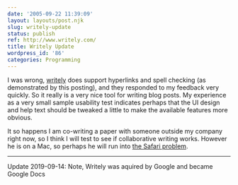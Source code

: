 ```yaml
---
date: '2005-09-22 11:39:09'
layout: layouts/post.njk
slug: writely-update
status: publish
ref: http://www.writely.com/
title: Writely Update
wordpress_id: '86'
categories: Programming
---
```


I was wrong, [writely](http://www.writely.com/) does support hyperlinks and spell checking (as demonstrated by this posting), and they responded to my feedback very quickly.  So it really is a very nice tool for writing blog posts.  My experience as a very small sample usability test indicates perhaps that the UI design and help text should be tweaked a little to make the available features more obvious.

 It so happens I am co-writing a paper with someone outside my company right now, so I think I will test to see if collaborative writing works.  However he is on a Mac, so perhaps he will run into [the Safari problem](https://web.archive.org/web/20051120045401/http://www.writely.com/BasePage.aspx?action=faq&question=what#faq3).

* * *
Update 2019-09-14: Note, Writely was aquired by Google and became Google Docs
